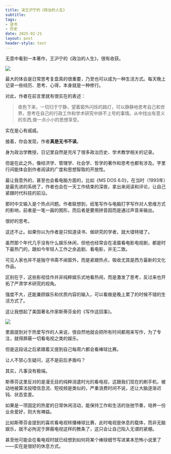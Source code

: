 ```yaml
---
title: 读王沪宁的《政治的人生》
subtitle: 
tags: 
- 读书
- 历史
date: 2025-02-21
layout: post
header-style: text
---
```


无意中看到一本著作，王沪宁的《政治的人生》，很有收获。

![](https://img.liwuqiong.com/202505/202505082155777.webp)

最大的体会是日常思考复盘真的很重要，乃至也可以成为一种生活方式。每天晚上记录一些经历、思考、心得，本身就是一种修行。

对此，作者在前言里就有很实在的表述：

> 夜色下来，一切归于宁静，望着窗外闪烁的路灯，可以静静地思考自己和世界，思考在自己的行政工作和学术研究中排不上号的事情。从中找出有意义的东西,做一点小小的思想享受。

实在是心有戚戚。


接着，你会发现，作者**真是无书不读**。

身为政治学教授，日记里自然是充斥了很多政治历史、学术教学相关的记录。

但是在此之外，像经济学、管理学、社会学、哲学的著作和思考也都有涉及。字里行间能体会到作者阅读的广度和思想智取的开放性。

最让我意外的，甚至也会看电脑方面的，比如《MS DOS 6.0》，在当时（1993年）是最先进的系统了，作者也会在一天工作结束的深夜，拿出来阅读和评论，让自己紧跟时代科技的前沿。

那时中文输入是个热点问题。作者联想到，纸笔写作与电脑打字写作对人思维方式的影响，前者是一笔一画的图形，而后者是要用拼音因而是通过声音来输出。

很好的思考。


这还不止。如果你以为作者是只知道读书、做研究的学者，就大错特错了。

虽然那个年代几乎没有什么娱乐休闲，但他也经常会在凌晨看电影电视剧，都是时下最热门的，跟如今年轻人工作之余追剧、看电影，并无二致。

可见人家也并不是独守书斋不闻窗外，而是紧跟热点，吸收尤其是西方最新的文化作品。

区别在于，这些影视佳作并非纯粹娱乐式地看热闹，而是激发了思考，反过来也开拓了严肃学术研究的视角。

强度不大，还能兼顾娱乐和优质内容的输入，可以看做是晚上累了的时候不错的生活方式了。


这让我想起了美国著名作家斯蒂芬金的《写作这回事》。

![](https://img.liwuqiong.com/202505/202505082158852.webp)

里面提到对于热爱写作的人来说，很自然地就会把所有时间都用来写作，为了专注，就得屏蔽一切看电视之类的娱乐。

但是这段话之后紧跟着又提到自己每周六都会看棒球比赛。

让人不禁心生疑问，这不是前后矛盾吗？


其实，凡事没有极端。

斯蒂芬这里反对的是漫无目的纯粹消遣时光的看电视，这跟我们现在的刷手机，被动地被算法投喂信息流、短视频是类似的，严重浪费时间不说，还让大脑逐渐迟钝、状态变差。

如果是一项固定的热爱的日常休闲活动，能保持工作和生活的张弛节奏，培养一份业余爱好，则大有裨益。

比如斯蒂芬金提到的喜欢看电视转播棒球比赛，此时电视是休息的载体，而非无脑娱乐，就不必拘泥于屏蔽电视这样的教条了，这只会让自己陷入无谓的紧绷。

甚至他可能会在看电视时就已经想到如何将某个棒球细节写进某本恐怖小说里了——实在是很好的休息方式。